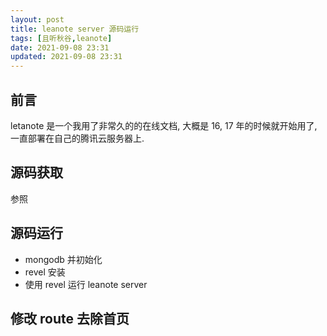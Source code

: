 ```yaml
---
layout: post
title: leanote server 源码运行
tags: [且听秋谷,leanote]
date: 2021-09-08 23:31
updated: 2021-09-08 23:31
---
```

## 前言

letanote 是一个我用了非常久的的在线文档, 大概是 16, 17 年的时候就开始用了, 一直部署在自己的腾讯云服务器上.

## 源码获取
 参照

## 源码运行
- mongodb 并初始化
- revel 安装
- 使用 revel 运行 leanote server

## 修改 route 去除首页